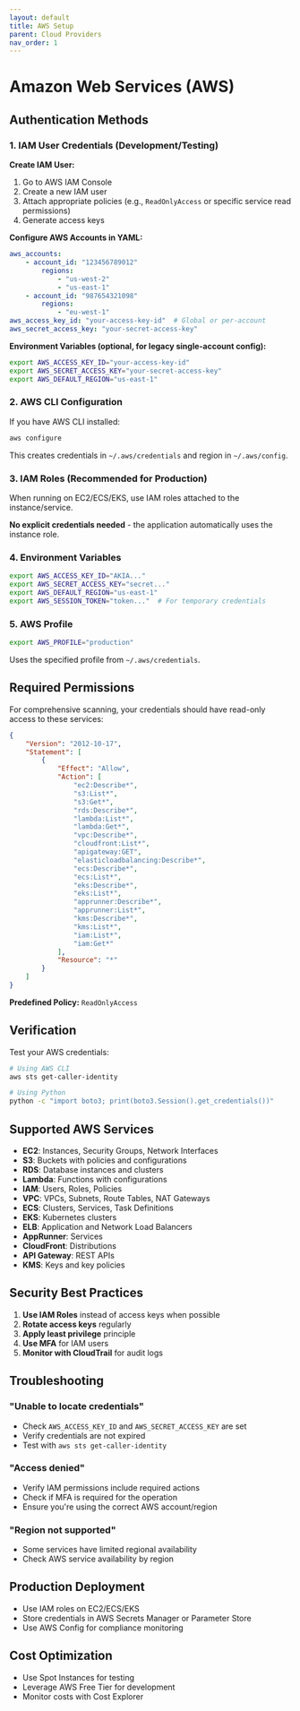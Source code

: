 ```yaml
---
layout: default
title: AWS Setup
parent: Cloud Providers
nav_order: 1
---
```


# Amazon Web Services (AWS)

## Authentication Methods

### 1. IAM User Credentials (Development/Testing)

**Create IAM User:**
1. Go to AWS IAM Console
2. Create a new IAM user
3. Attach appropriate policies (e.g., `ReadOnlyAccess` or specific service read permissions)
4. Generate access keys


**Configure AWS Accounts in YAML:**
```yaml
aws_accounts:
    - account_id: "123456789012"
        regions:
            - "us-west-2"
            - "us-east-1"
    - account_id: "987654321098"
        regions:
            - "eu-west-1"
aws_access_key_id: "your-access-key-id"  # Global or per-account
aws_secret_access_key: "your-secret-access-key"
```

**Environment Variables (optional, for legacy single-account config):**
```bash
export AWS_ACCESS_KEY_ID="your-access-key-id"
export AWS_SECRET_ACCESS_KEY="your-secret-access-key"
export AWS_DEFAULT_REGION="us-east-1"
```

### 2. AWS CLI Configuration

If you have AWS CLI installed:

```bash
aws configure
```

This creates credentials in `~/.aws/credentials` and region in `~/.aws/config`.

### 3. IAM Roles (Recommended for Production)

When running on EC2/ECS/EKS, use IAM roles attached to the instance/service.

**No explicit credentials needed** - the application automatically uses the instance role.

### 4. Environment Variables

```bash
export AWS_ACCESS_KEY_ID="AKIA..."
export AWS_SECRET_ACCESS_KEY="secret..."
export AWS_DEFAULT_REGION="us-east-1"
export AWS_SESSION_TOKEN="token..."  # For temporary credentials
```

### 5. AWS Profile

```bash
export AWS_PROFILE="production"
```

Uses the specified profile from `~/.aws/credentials`.

## Required Permissions

For comprehensive scanning, your credentials should have read-only access to these services:

```json
{
    "Version": "2012-10-17",
    "Statement": [
        {
            "Effect": "Allow",
            "Action": [
                "ec2:Describe*",
                "s3:List*",
                "s3:Get*",
                "rds:Describe*",
                "lambda:List*",
                "lambda:Get*",
                "vpc:Describe*",
                "cloudfront:List*",
                "apigateway:GET",
                "elasticloadbalancing:Describe*",
                "ecs:Describe*",
                "ecs:List*",
                "eks:Describe*",
                "eks:List*",
                "apprunner:Describe*",
                "apprunner:List*",
                "kms:Describe*",
                "kms:List*",
                "iam:List*",
                "iam:Get*"
            ],
            "Resource": "*"
        }
    ]
}
```

**Predefined Policy:** `ReadOnlyAccess`

## Verification

Test your AWS credentials:

```bash
# Using AWS CLI
aws sts get-caller-identity

# Using Python
python -c "import boto3; print(boto3.Session().get_credentials())"
```

## Supported AWS Services

- **EC2**: Instances, Security Groups, Network Interfaces
- **S3**: Buckets with policies and configurations
- **RDS**: Database instances and clusters
- **Lambda**: Functions with configurations
- **IAM**: Users, Roles, Policies
- **VPC**: VPCs, Subnets, Route Tables, NAT Gateways
- **ECS**: Clusters, Services, Task Definitions
- **EKS**: Kubernetes clusters
- **ELB**: Application and Network Load Balancers
- **AppRunner**: Services
- **CloudFront**: Distributions
- **API Gateway**: REST APIs
- **KMS**: Keys and key policies

## Security Best Practices

1. **Use IAM Roles** instead of access keys when possible
2. **Rotate access keys** regularly
3. **Apply least privilege** principle
4. **Use MFA** for IAM users
5. **Monitor with CloudTrail** for audit logs

## Troubleshooting

### "Unable to locate credentials"
- Check `AWS_ACCESS_KEY_ID` and `AWS_SECRET_ACCESS_KEY` are set
- Verify credentials are not expired
- Test with `aws sts get-caller-identity`

### "Access denied"
- Verify IAM permissions include required actions
- Check if MFA is required for the operation
- Ensure you're using the correct AWS account/region

### "Region not supported"
- Some services have limited regional availability
- Check AWS service availability by region

## Production Deployment

- Use IAM roles on EC2/ECS/EKS
- Store credentials in AWS Secrets Manager or Parameter Store
- Use AWS Config for compliance monitoring

## Cost Optimization

- Use Spot Instances for testing
- Leverage AWS Free Tier for development
- Monitor costs with Cost Explorer
